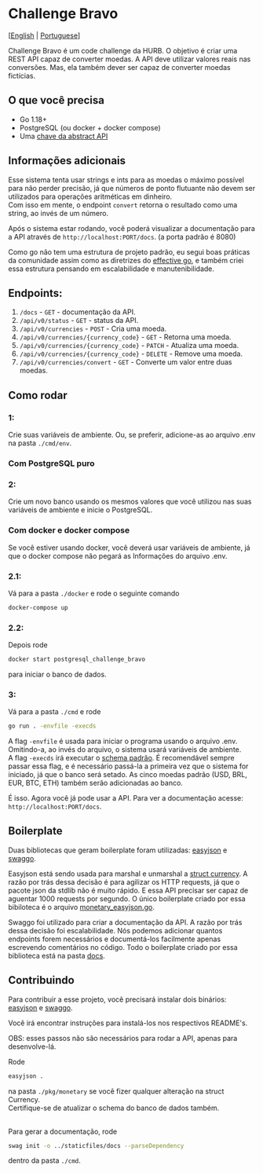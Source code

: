 # Challenge Bravo

[[English](README.md) | [Portuguese](README.pt.md)]

Challenge Bravo é um code challenge da HURB. O objetivo é criar uma REST API capaz de converter moedas. A API deve utilizar valores reais nas conversões. Mas, ela também dever ser capaz de converter moedas fictícias.

## O que você precisa
- Go 1.18+
- PostgreSQL (ou docker + docker compose)
- Uma [chave da abstract API](https://www.abstractapi.com/api/exchange-rate-api)

## Informações adicionais
Esse sistema tenta usar strings e ints para as moedas o máximo possível para não perder precisão, já que números de ponto flutuante não devem ser utilizados para operações aritméticas em dinheiro.<br>
Com isso em mente, o endpoint `convert` retorna o resultado como uma string, ao invés de um número.<br>

Após o sistema estar rodando, você poderá visualizar a documentação para a API através de `http://localhost:PORT/docs`. (a porta padrão é 8080)<br>

Como go não tem uma estrutura de projeto padrão, eu segui boas práticas da comunidade assim como as diretrizes do [effective go](https://go.dev/doc/effective_go), e também criei essa estrutura pensando em escalabilidade e manutenibilidade.

## Endpoints:
1. `/docs` - `GET` - documentação da API.
2. `/api/v0/status` - `GET` - status da API.
3. `/api/v0/currencies` - `POST` - Cria uma moeda.
4. `/api/v0/currencies/{currency_code}` - `GET` - Retorna uma moeda.
5. `/api/v0/currencies/{currency_code}` - `PATCH` - Atualiza uma moeda.
6. `/api/v0/currencies/{currency_code}` - `DELETE` - Remove uma moeda.
7. `/api/v0/currencies/convert` - `GET` - Converte um valor entre duas moedas.

## Como rodar
### 1:
Crie suas variáveis de ambiente. Ou, se preferir, adicione-as ao arquivo .env na pasta `./cmd/env`.

### Com PostgreSQL puro
### 2:
Crie um novo banco usando os mesmos valores que você utilizou nas suas variáveis de ambiente e inicie o PostgreSQL.

### Com docker e docker compose
Se você estiver usando docker, você deverá usar variáveis de ambiente, já que o docker compose não pegará as Informações do arquivo .env.
### 2.1:
Vá para a pasta `./docker` e rode o seguinte comando
```sh
docker-compose up
```

### 2.2:
Depois rode
```sh
docker start postgresql_challenge_bravo
```
para iniciar o banco de dados.

### 3:
Vá para a pasta `./cmd` e rode
```sh
go run . -envfile -execds
```

A flag `-envfile` é usada para iniciar o programa usando o arquivo .env. Omitindo-a, ao invés do arquivo, o sistema usará variáveis de ambiente.<br>
A flag `-execds` irá executar o [schema padrão](https://github.com/Pedro-Pessoa/challenge-bravo/cmd/default_schema.go). É recomendável sempre passar essa flag, e é necessário passá-la a primeira vez que o sistema for iniciado, já que o banco será setado. As cinco moedas padrão (USD, BRL, EUR, BTC, ETH) também serão adicionadas ao banco.<br>

É isso. Agora você já pode usar a API. Para ver a documentação acesse: `http://localhost:PORT/docs`.

## Boilerplate
Duas bibliotecas que geram boilerplate foram utilizadas: [easyjson](https://github.com/mailru/easyjson) e [swaggo](https://github.com/swaggo/swag).<br>

Easyjson está sendo usada para marshal e unmarshal a [struct currency](https://github.com/Pedro-Pessoa/challenge-bravo/pkg/monetary/currency.go). A razão por trás dessa decisão é para agilizar os HTTP requests, já que o pacote json da stdlib não é muito rápido. E essa API precisar ser capaz de aguentar 1000 requests por segundo. O único boilerplate criado por essa bibiloteca é o arquivo [monetary_easyjson.go](https://github.com/Pedro-Pessoa/challenge-bravo/pkg/monetary/monetary_easyjson.go).<br>

Swaggo foi utilizado para criar a documentação da API. A razão por trás dessa decisão foi escalabilidade. Nós podemos adicionar quantos endpoints forem necessários e documentá-los facilmente apenas escrevendo comentários no código. Todo o boilerplate criado por essa biblioteca está na pasta [docs](https://github.com/Pedro-Pessoa/challenge-bravo/staticfiles/docs).

## Contribuindo
Para contribuir a esse projeto, você precisará instalar dois binários: [easyjson](https://github.com/mailru/easyjson) e [swaggo](https://github.com/swaggo/swag).<br>

Você irá encontrar instruções para instalá-los nos respectivos README's.<br>

OBS: esses passos não são necessários para rodar a API, apenas para desenvolve-lá.<br>

Rode
```sh
easyjson .
```
na pasta `./pkg/monetary` se você fizer qualquer alteração na struct Currency.<br>
Certifique-se de atualizar o schema do banco de dados também.<br><br>

Para gerar a documentação, rode
```sh
swag init -o ../staticfiles/docs --parseDependency
```
dentro da pasta `./cmd`.